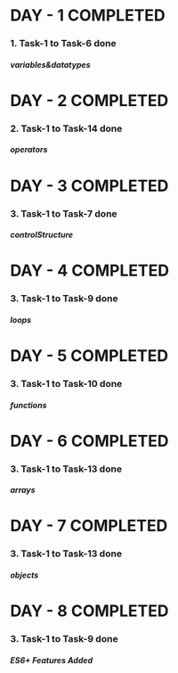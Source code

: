 # DAY - 1 COMPLETED
### 1. Task-1 to Task-6 done
##### variables&datatypes

# DAY - 2 COMPLETED
### 2. Task-1 to Task-14 done
##### operators

# DAY - 3 COMPLETED
### 3. Task-1 to Task-7 done
##### controlStructure

# DAY - 4 COMPLETED
### 3. Task-1 to Task-9 done
##### loops

# DAY - 5 COMPLETED
### 3. Task-1 to Task-10 done
##### functions

# DAY - 6 COMPLETED
### 3. Task-1 to Task-13 done
##### arrays

# DAY - 7 COMPLETED
### 3. Task-1 to Task-13 done
##### objects

# DAY - 8 COMPLETED
### 3. Task-1 to Task-9 done
##### ES6+ Features Added